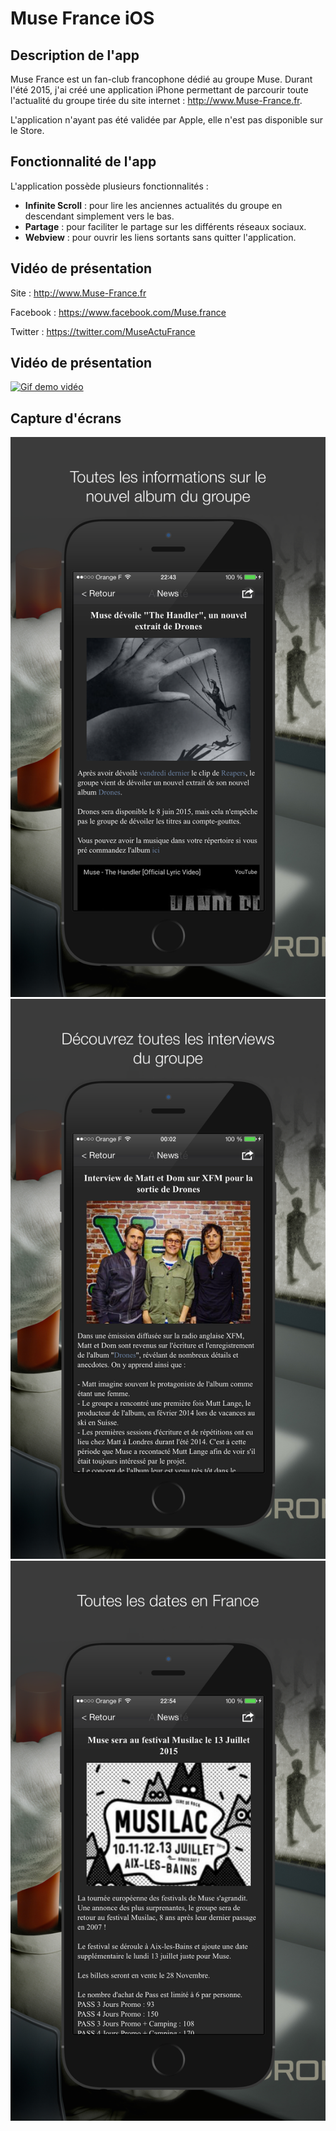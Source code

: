 # Muse France iOS
## Description de l'app
Muse France est un fan-club francophone dédié au groupe Muse. Durant l'été 2015, j'ai créé une application iPhone permettant de parcourir toute l'actualité du groupe tirée du site internet : http://www.Muse-France.fr.

L'application n'ayant pas été validée par Apple, elle n'est pas disponible sur le Store.

## Fonctionnalité de l'app
L'application possède plusieurs fonctionnalités :
* **Infinite Scroll** : pour lire les anciennes actualités du groupe en descendant simplement vers le bas.
* **Partage** : pour faciliter le partage sur les différents réseaux sociaux.
* **Webview** : pour ouvrir les liens sortants sans quitter l'application.

## Vidéo de présentation
Site : http://www.Muse-France.fr

Facebook : https://www.facebook.com/Muse.france

Twitter : https://twitter.com/MuseActuFrance



## Vidéo de présentation
[![Gif demo vidéo](https://j.gifs.com/o2r8lk.gif)](https://youtu.be/AqHCJfi0Aqg)

## Capture d'écrans
![Capture d'écran de l'app 1](https://raw.githubusercontent.com/benoitdeguine/MuseFrance/master/img/capture_album.png)
![Capture d'écran de l'app 2](https://raw.githubusercontent.com/benoitdeguine/MuseFrance/master/img/capture_interview.png)
![Capture d'écran de l'app 3](https://raw.githubusercontent.com/benoitdeguine/MuseFrance/master/img/capture_tour.png)